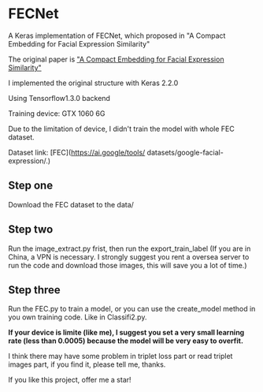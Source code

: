 # FECNet
A Keras implementation of FECNet, which proposed in "A Compact Embedding for Facial Expression Similarity"



The original paper is ["A Compact Embedding for Facial Expression Similarity"](https://arxiv.org/abs/1811.11283v)



I implemented the original structure with Keras 2.2.0

Using Tensorflow1.3.0 backend



Training device: GTX 1060 6G



Due to the limitation of device, I didn't train the model with whole FEC dataset.



Dataset link: [FEC](https://ai.google/tools/
datasets/google-facial-expression/.)


## Step one
Download the FEC dataset to the data/

## Step two
Run the image_extract.py frist, then run the export_train_label
(If you are in China, a VPN is necessary. I strongly suggest you rent a oversea server to run the code and download those images, this will save you a lot of time.)

## Step three
Run the FEC.py to train a model, or you can use the create_model method in you own training code. Like in Classifi2.py.
  
  
  
**If your device is limite (like me), I suggest you set a very small learning rate (less than 0.0005) because the model will be very easy to overfit.**
  
  


I think there may have some problem in triplet loss part or read triplet images part, if you find it, please tell me, thanks.



If you like this project, offer me a star!

